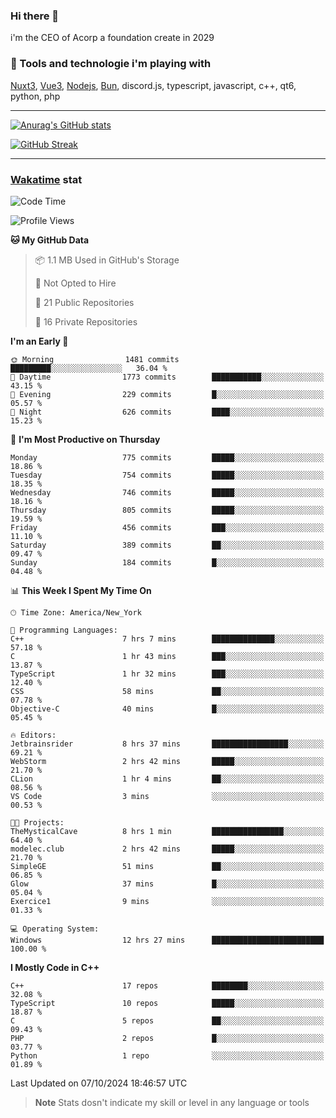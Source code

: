 ### Hi there 👋

i'm the CEO of Acorp a foundation create in 2029  

### 🧰 Tools and technologie i'm playing with

[Nuxt3](https://nuxt.com), [Vue3](https://vuejs.org/), [Nodejs](https://nodejs.org), [Bun](https://bun.sh/), discord.js, typescript, javascript, c++, qt6, python, php

---

[![Anurag's GitHub stats](https://github-readme-stats.vercel.app/api?username=ackimixs&show_icons=true&theme=github_dark&count_private=true)](https://www.ackimixs.xyz)

[![GitHub Streak](https://github-readme-streak-stats.herokuapp.com?user=Ackimixs&theme=github-dark-blue&date_format=j%20M%5B%20Y%5D&mode=weekly)](https://git.io/streak-stats)

---
 
 ### [Wakatime](https://wakatime.com/) stat

<!--START_SECTION:waka-->
![Code Time](http://img.shields.io/badge/Code%20Time-1%2C283%20hrs%2055%20mins-blue)

![Profile Views](http://img.shields.io/badge/Profile%20Views-0-blue)

**🐱 My GitHub Data** 

> 📦 1.1 MB Used in GitHub's Storage 
 > 
> 🚫 Not Opted to Hire
 > 
> 📜 21 Public Repositories 
 > 
> 🔑 16 Private Repositories 
 > 
**I'm an Early 🐤** 

```text
🌞 Morning                1481 commits        █████████░░░░░░░░░░░░░░░░   36.04 % 
🌆 Daytime                1773 commits        ███████████░░░░░░░░░░░░░░   43.15 % 
🌃 Evening                229 commits         █░░░░░░░░░░░░░░░░░░░░░░░░   05.57 % 
🌙 Night                  626 commits         ████░░░░░░░░░░░░░░░░░░░░░   15.23 % 
```
📅 **I'm Most Productive on Thursday** 

```text
Monday                   775 commits         █████░░░░░░░░░░░░░░░░░░░░   18.86 % 
Tuesday                  754 commits         █████░░░░░░░░░░░░░░░░░░░░   18.35 % 
Wednesday                746 commits         █████░░░░░░░░░░░░░░░░░░░░   18.16 % 
Thursday                 805 commits         █████░░░░░░░░░░░░░░░░░░░░   19.59 % 
Friday                   456 commits         ███░░░░░░░░░░░░░░░░░░░░░░   11.10 % 
Saturday                 389 commits         ██░░░░░░░░░░░░░░░░░░░░░░░   09.47 % 
Sunday                   184 commits         █░░░░░░░░░░░░░░░░░░░░░░░░   04.48 % 
```


📊 **This Week I Spent My Time On** 

```text
🕑︎ Time Zone: America/New_York

💬 Programming Languages: 
C++                      7 hrs 7 mins        ██████████████░░░░░░░░░░░   57.18 % 
C                        1 hr 43 mins        ███░░░░░░░░░░░░░░░░░░░░░░   13.87 % 
TypeScript               1 hr 32 mins        ███░░░░░░░░░░░░░░░░░░░░░░   12.40 % 
CSS                      58 mins             ██░░░░░░░░░░░░░░░░░░░░░░░   07.78 % 
Objective-C              40 mins             █░░░░░░░░░░░░░░░░░░░░░░░░   05.45 % 

🔥 Editors: 
Jetbrainsrider           8 hrs 37 mins       █████████████████░░░░░░░░   69.21 % 
WebStorm                 2 hrs 42 mins       █████░░░░░░░░░░░░░░░░░░░░   21.70 % 
CLion                    1 hr 4 mins         ██░░░░░░░░░░░░░░░░░░░░░░░   08.56 % 
VS Code                  3 mins              ░░░░░░░░░░░░░░░░░░░░░░░░░   00.53 % 

🐱‍💻 Projects: 
TheMysticalCave          8 hrs 1 min         ████████████████░░░░░░░░░   64.40 % 
modelec.club             2 hrs 42 mins       █████░░░░░░░░░░░░░░░░░░░░   21.70 % 
SimpleGE                 51 mins             ██░░░░░░░░░░░░░░░░░░░░░░░   06.85 % 
Glow                     37 mins             █░░░░░░░░░░░░░░░░░░░░░░░░   05.04 % 
Exercice1                9 mins              ░░░░░░░░░░░░░░░░░░░░░░░░░   01.33 % 

💻 Operating System: 
Windows                  12 hrs 27 mins      █████████████████████████   100.00 % 
```

**I Mostly Code in C++** 

```text
C++                      17 repos            ████████░░░░░░░░░░░░░░░░░   32.08 % 
TypeScript               10 repos            █████░░░░░░░░░░░░░░░░░░░░   18.87 % 
C                        5 repos             ██░░░░░░░░░░░░░░░░░░░░░░░   09.43 % 
PHP                      2 repos             █░░░░░░░░░░░░░░░░░░░░░░░░   03.77 % 
Python                   1 repo              ░░░░░░░░░░░░░░░░░░░░░░░░░   01.89 % 
```




 Last Updated on 07/10/2024 18:46:57 UTC
<!--END_SECTION:waka-->

> **Note**
> Stats dosn't indicate my skill or level in any language or tools
